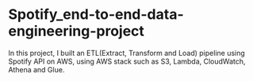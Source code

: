 # Spotify_end-to-end-data-engineering-project
In this project, I built an ETL(Extract, Transform and Load) pipeline using Spotify API on AWS, using AWS stack such as S3, Lambda, CloudWatch, Athena and Glue.
